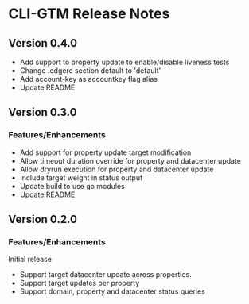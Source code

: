 # CLI-GTM Release Notes

## Version 0.4.0

* Add support to property update to enable/disable liveness tests
* Change .edgerc section default to 'default'
* Add account-key as accountkey flag alias
* Update README

## Version 0.3.0 

### Features/Enhancements

* Add support for property update target modification
* Allow timeout duration override for property and datacenter update
* Allow dryrun execution for property and datacenter update
* Include target weight in status output
* Update build to use go modules
* Update README

## Version 0.2.0

### Features/Enhancements

Initial release

* Support target datacenter update across properties.
* Support target updates per property
* Support domain, property and datacenter status queries

